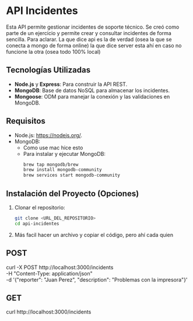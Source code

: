 # API Incidentes

Esta API permite gestionar incidentes de soporte técnico. Se creó como parte de un ejercicio y permite crear y consultar incidentes de forma sencilla. Para aclarar. La que dice api es la de verdad (osea la que se conecta a mongo de forma online) la que dice server esta ahí en caso no funcione la otra (osea todo 100% local)

## Tecnologías Utilizadas

- **Node.js** y **Express**: Para construir la API REST.
- **MongoDB**: Base de datos NoSQL para almacenar los incidentes.
- **Mongoose**: ODM para manejar la conexión y las validaciones en MongoDB.

## Requisitos 

- Node.js: https://nodejs.org/.
- MongoDB:  
  - Como use mac hice esto 
  - Para instalar y ejecutar MongoDB:
    ```bash
    brew tap mongodb/brew
    brew install mongodb-community
    brew services start mongodb-community
    ```

## Instalación del Proyecto (Opciones)

1. Clonar el repositorio:
   ```bash
   git clone <URL_DEL_REPOSITORIO>
   cd api-incidentes
   
2. Más facil hacer un archivo y copiar el código, pero ahí cada quien

   

## POST

curl -X POST http://localhost:3000/incidents \
  -H "Content-Type: application/json" \
  -d '{"reporter": "Juan Perez", "description": "Problemas con la impresora"}'

## GET

curl http://localhost:3000/incidents

